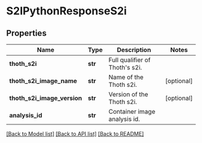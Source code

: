 # S2IPythonResponseS2i

## Properties
Name | Type | Description | Notes
------------ | ------------- | ------------- | -------------
**thoth_s2i** | **str** | Full qualifier of Thoth&#x27;s s2i. | 
**thoth_s2i_image_name** | **str** | Name of the Thoth s2i. | [optional] 
**thoth_s2i_image_version** | **str** | Version of the Thoth s2i. | [optional] 
**analysis_id** | **str** | Container image analysis id. | 

[[Back to Model list]](../README.md#documentation-for-models) [[Back to API list]](../README.md#documentation-for-api-endpoints) [[Back to README]](../README.md)

